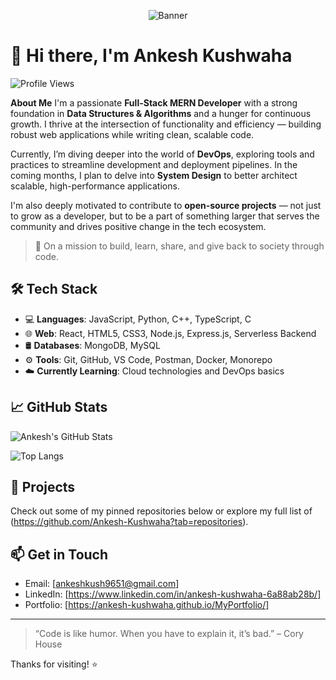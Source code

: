 <p align="center">
  <img src="https://raw.githubusercontent.com/Ankesh-Kushwaha/Ankesh-Kushwaha/main/banner.png" alt="Banner" />
</p>

# 👋 Hi there, I'm Ankesh Kushwaha

![Profile Views](https://komarev.com/ghpvc/?username=Ankesh-Kushwaha&style=flat-square)

**About Me**
I'm a passionate **Full-Stack MERN Developer** with a strong foundation in **Data Structures & Algorithms** and a hunger for continuous growth. I thrive at the intersection of functionality and efficiency — building robust web applications while writing clean, scalable code.

Currently, I’m diving deeper into the world of **DevOps**, exploring tools and practices to streamline development and deployment pipelines. In the coming months, I plan to delve into **System Design** to better architect scalable, high-performance applications.

I'm also deeply motivated to contribute to **open-source projects** — not just to grow as a developer, but to be a part of something larger that serves the community and drives positive change in the tech ecosystem.

> 🚀 On a mission to build, learn, share, and give back to society through code.

## 🛠️ Tech Stack

- 💻 **Languages**: JavaScript, Python, C++, TypeScript, C 
- 🌐 **Web**: React, HTML5, CSS3, Node.js, Express.js, Serverless Backend  
- 🛢️ **Databases**: MongoDB, MySQL  
- ⚙️ **Tools**: Git, GitHub, VS Code, Postman, Docker, Monorepo
- ☁️ **Currently Learning**: Cloud technologies and DevOps basics

## 📈 GitHub Stats

![Ankesh's GitHub Stats](https://github-readme-stats.vercel.app/api?username=Ankesh-Kushwaha&show_icons=true&theme=radical)

![Top Langs](https://github-readme-stats.vercel.app/api/top-langs/?username=Ankesh-Kushwaha&layout=compact&theme=radical)

## 🚀 Projects

Check out some of my pinned repositories below or explore my full list of (https://github.com/Ankesh-Kushwaha?tab=repositories).

## 📫 Get in Touch

- Email: [ankeshkush9651@gmail.com]  
- LinkedIn: [https://www.linkedin.com/in/ankesh-kushwaha-6a88ab28b/] 
- Portfolio: [https://ankesh-kushwaha.github.io/MyPortfolio/]

---

> “Code is like humor. When you have to explain it, it’s bad.” – Cory House

Thanks for visiting! ⭐️
